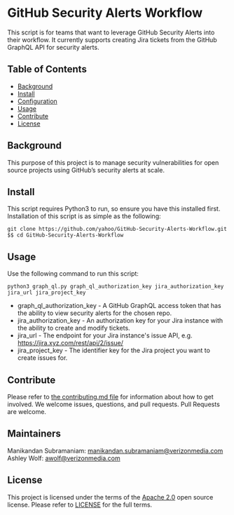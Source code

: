 
# GitHub Security Alerts Workflow

This script is for teams that want to leverage GitHub Security Alerts into their workflow. It currently supports creating Jira tickets from the GitHub GraphQL API for security alerts. 

## Table of Contents

- [Background](#background)
- [Install](#install)
- [Configuration](#configuration)
- [Usage](#usage)
- [Contribute](#contribute)
- [License](#license)

## Background

This purpose of this project is to manage security vulnerabilities for open source projects using GitHub’s security alerts at scale.

## Install

This script requires Python3 to run, so ensure you have this installed first. Installation of this script is as simple as the following:

`git clone https://github.com/yahoo/GitHub-Security-Alerts-Workflow.git $$ cd GitHub-Security-Alerts-Workflow`

## Usage

Use the following command to run this script:

`python3 graph_ql.py graph_ql_authorization_key jira_authorization_key jira_url jira_project_key`

* graph_ql_authorization_key - A GitHub GraphQL access token that has the ability to view security alerts for the chosen repo.
* jira_authorization_key - An authorization key for your Jira instance with the ability to create and modify tickets.
* jira_url - The endpoint for your Jira instance's issue API, e.g. https://jira.xyz.com/rest/api/2/issue/
* jira_project_key - The identifier key for the Jira project you want to create issues for.

## Contribute

Please refer to [the contributing.md file](Contributing.md) for information about how to get involved. We welcome issues, questions, and pull requests. Pull Requests are welcome.

## Maintainers
Manikandan Subramaniam: manikandan.subramaniam@verizonmedia.com
Ashley Wolf: awolf@verizonmedia.com

## License

This project is licensed under the terms of the [Apache 2.0](LICENSE-Apache-2.0) open source license. Please refer to [LICENSE](LICENSE) for the full terms.


